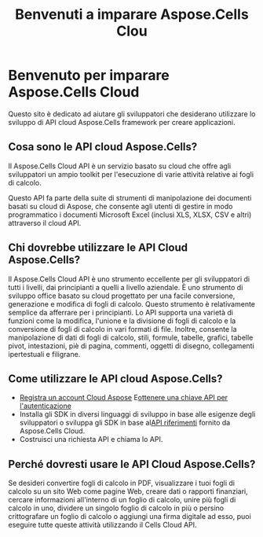﻿---
title: Benvenuti a imparare Aspose.Cells Clou
type: docs
url: /it/learn-aspose-cells-cloud
description: Benvenuto per imparare Aspose.Cells Cloud
weight: 10
---
# Benvenuto per imparare Aspose.Cells Cloud

Questo sito è dedicato ad aiutare gli sviluppatori che desiderano utilizzare lo sviluppo di API cloud Aspose.Cells framework per creare applicazioni.

## Cosa sono le API cloud Aspose.Cells?

 Il Aspose.Cells Cloud API è un servizio basato su cloud che offre agli sviluppatori un ampio toolkit per l'esecuzione di varie attività relative ai fogli di calcolo.

Questo API fa parte della suite di strumenti di manipolazione dei documenti basati su cloud di Aspose, che consente agli utenti di gestire in modo programmatico i documenti Microsoft Excel (inclusi XLS, XLSX, CSV e altri) attraverso il cloud API.

## Chi dovrebbe utilizzare le API Cloud Aspose.Cells?

Il Aspose.Cells Cloud API è uno strumento eccellente per gli sviluppatori di tutti i livelli, dai principianti a quelli a livello aziendale. È uno strumento di sviluppo office basato su cloud progettato per una facile conversione, generazione e modifica di fogli di calcolo. Questo strumento è relativamente semplice da afferrare per i principianti. Lo API supporta una varietà di funzioni come la modifica, l'unione e la divisione di fogli di calcolo e la conversione di fogli di calcolo in vari formati di file. Inoltre, consente la manipolazione di dati di fogli di calcolo, stili, formule, tabelle, grafici, tabelle pivot, intestazioni, piè di pagina, commenti, oggetti di disegno, collegamenti ipertestuali e filigrane.


## Come utilizzare le API cloud Aspose.Cells?

- [Registra un account Cloud Aspose](https://id.containerize.com/signup) E[ottenere una chiave API per l'autenticazione](https://dashboard.aspose.cloud/applications)
-  Installa gli SDK in diversi linguaggi di sviluppo in base alle esigenze degli sviluppatori o sviluppa gli SDK in base al[API riferimenti](https://reference.aspose.cloud/cells/) fornito da Aspose.Cells Cloud.
- Costruisci una richiesta API e chiama lo API.


## Perché dovresti usare le API Cloud Aspose.Cells?

Se desideri convertire fogli di calcolo in PDF, visualizzare i tuoi fogli di calcolo su un sito Web come pagine Web, creare dati o rapporti finanziari, cercare informazioni all'interno di un foglio di calcolo, unire più fogli di calcolo in uno, dividere un singolo foglio di calcolo in più o persino crittografare un foglio di calcolo o aggiungi una firma digitale ad esso, puoi eseguire tutte queste attività utilizzando il Cells Cloud API.


